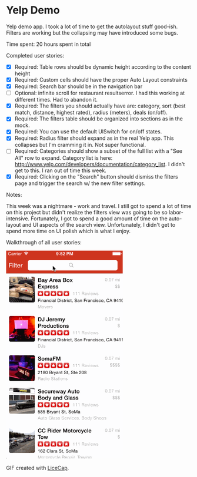 # Yelp Demo

Yelp demo app. I took a lot of time to get the autolayout stuff good-ish. Filters are working but the collapsing may have introduced some bugs.

Time spent: 20 hours spent in total

Completed user stories:

 * [x] Required: Table rows should be dynamic height according to the content height
 * [x] Required: Custom cells should have the proper Auto Layout constraints
 * [x] Required: Search bar should be in the navigation bar 
 * [ ] Optional: infinite scroll for restaurant resultserror. I had this working at different times. Had to abandon it.
 * [x] Required: The filters you should actually have are: category, sort (best match, distance, highest rated), radius (meters), deals (on/off).
 * [x] Required: The filters table should be organized into sections as in the mock.
 * [x] Required: You can use the default UISwitch for on/off states.
 * [x] Required: Radius filter should expand as in the real Yelp app. This collapses but I'm cramming it in. Not super functional.
 * [ ] Required: Categories should show a subset of the full list with a "See All" row to expand. Category list is here: http://www.yelp.com/developers/documentation/category_list. I didn't get to this. I ran out of time this week.
 * [x] Required: Clicking on the "Search" button should dismiss the filters page and trigger the search w/ the new filter settings.
 
Notes:

This week was a nightmare - work and travel. I still got to spend a lot of time on this project but didn't realize the filters view was going to be so labor-intensive. Fortunately, I got to spend a good amount of time on the auto-layout and UI aspects of the search view. Unfortunately, I didn't get to spend more time on UI polish which is what I enjoy.

Walkthrough of all user stories:

![Video Walkthrough](UserStoriesWeek2.gif)

GIF created with [LiceCap](http://www.cockos.com/licecap/).
